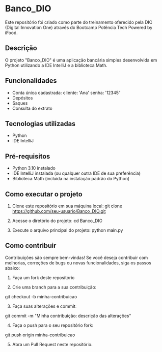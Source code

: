 # Banco_DIO

Este repositório foi criado como parte do treinamento oferecido pela DIO (Digital Innovation One) através do Bootcamp Potência Tech Powered by iFood.

## Descrição

O projeto "Banco_DIO" é uma aplicação bancária simples desenvolvida em Python utilizando a IDE IntelliJ e a biblioteca Math.

## Funcionalidades

- Conta única cadastrada:
    cliente:  'Ana'
    senha: '12345'
- Depósitos
- Saques
- Consulta do extrato

## Tecnologias utilizadas

- Python
- IDE IntelliJ

## Pré-requisitos

- Python 3.10 instalado
- IDE IntelliJ instalada (ou qualquer outra IDE de sua preferência)
- Biblioteca Math (incluída na instalação padrão do Python)

## Como executar o projeto

1. Clone este repositório em sua máquina local:
  git clone https://github.com/seu-usuario/Banco_DIO.git

2. Acesse o diretório do projeto:
  cd Banco_DIO

3. Execute o arquivo principal do projeto:
  python main.py

## Como contribuir

Contribuições são sempre bem-vindas! Se você deseja contribuir com melhorias, correções de bugs ou novas funcionalidades, siga os passos abaixo:

1. Faça um fork deste repositório

2. Crie uma branch para a sua contribuição:

  git checkout -b minha-contribuicao

3. Faça suas alterações e commit:

  git commit -m "Minha contribuição: descrição das alterações"

4. Faça o push para o seu repositório fork:

  git push origin minha-contribuicao

5. Abra um Pull Request neste repositório.
